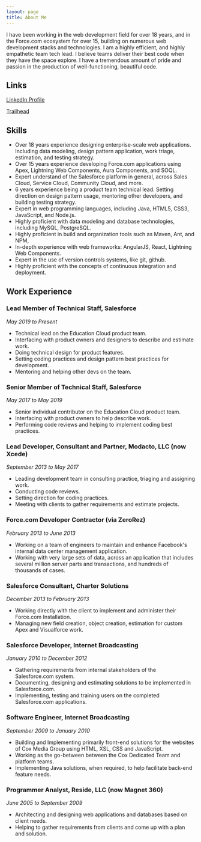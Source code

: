 ```yaml
---
layout: page
title: About Me
---
```


I have been working in the web development field for over 18 years, and in the Force.com ecosystem for over 15, building on numerous web development stacks and technologies. I am a highly efficient, and highly empathetic team tech lead. I believe teams deliver their best code when they have the space explore. I have a tremendous amount of pride and passion in the production of well-functioning, beautiful code.

## Links

<a href="https://www.linkedin.com/in/evan-kennedy-8705748/" target="_blank">LinkedIn Profile</a>

<a href="https://www.salesforce.com/trailblazer/ekennedy2" target="_blank">Trailhead</a>

## Skills

- Over 18 years experience designing enterprise-scale web applications. Including data modeling, design pattern application, work triage, estimation, and testing strategy. 
- Over 15 years experience developing Force.com applications using Apex, Lightning Web Components, Aura Components, and SOQL.
- Expert understand of the Salesforce platform in general, across Sales Cloud, Service Cloud, Community Cloud, and more.
- 6 years experience being a product team technical lead. Setting direction on design pattern usage, mentoring other developers, and building testing strategy.
- Expert in web programming languages, including Java, HTML5, CSS3, JavaScript, and Node.js.
- Highly proficient with data modeling and database technologies, including MySQL, PostgreSQL.
- Highly proficient in build and organization tools such as Maven, Ant, and NPM, 
- In-depth experience with web frameworks: AngularJS, React, Lightning Web Components.
- Expert in the use of version controls systems, like git, github.
- Highly proficient with the concepts of continuous integration and deployment.

## Work Experience

### Lead Member of Technical Staff, Salesforce
*May 2019 to Present*

- Technical lead on the Education Cloud product team.
- Interfacing with product owners and designers to describe and estimate work.
- Doing technical design for product features.
- Setting coding practices and design pattern best practices for development.
- Mentoring and helping other devs on the team.

### Senior Member of Technical Staff, Salesforce
*May 2017 to May 2019*

- Senior individual contributor on the Education Cloud product team.
- Interfacing with product owners to help describe work.
- Performing code reviews and helping to implement coding best practices.

### Lead Developer, Consultant and Partner, Modacto, LLC (now Xcede)
*September 2013 to May 2017*

- Leading development team in consulting practice, triaging and assigning work.
- Conducting code reviews.
- Setting direction for coding practices.
- Meeting with clients to gather requirements and estimate projects.

### Force.com Developer Contractor (via ZeroRez)
*February 2013 to June 2013*

- Working on a team of engineers to maintain and enhance Facebook's internal data center management application.
- Working with very large sets of data, across an application that includes several million server parts and transactions, and hundreds of thousands of cases.

### Salesforce Consultant, Charter Solutions
*December 2013 to February 2013*

- Working directly with the client to implement and administer their Force.com Installation.
- Managing new field creation, object creation, estimation for custom Apex and Visualforce work.

### Salesforce Developer, Internet Broadcasting
*January 2010 to December 2012*

- Gathering requirements from internal stakeholders of the Salesforce.com system.
- Documenting, designing and estimating solutions to be implemented in Salesforce.com.
- Implementing, testing and training users on the completed Salesforce.com applications.

### Software Engineer, Internet Broadcasting
*September 2009 to January 2010*

- Building and Implementing primarily front-end solutions for the websites of Cox Media Group using HTML, XSL, CSS and JavaScript.
- Working as the go-between between the Cox Dedicated Team and platform teams.
- Implementing Java solutions, when required, to help facilitate back-end feature needs.

### Programmer Analyst, Reside, LLC (now Magnet 360)
*June 2005 to September 2009*

- Architecting and designing web applications and databases based on client needs.
- Helping to gather requirements from clients and come up with a plan and solution.
